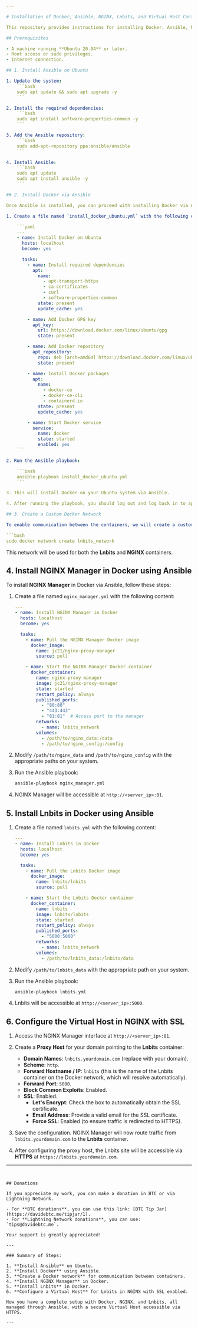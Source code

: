 ```yaml
---

# Installation of Docker, Ansible, NGINX, Lnbits, and Virtual Host Configuration with SSL

This repository provides instructions for installing Docker, Ansible, NGINX, and Lnbits on an **Ubuntu** system, and configuring a **Virtual Host** with **SSL** to route traffic to Lnbits.

## Prerequisites

- A machine running **Ubuntu 20.04** or later.
- Root access or sudo privileges.
- Internet connection.

## 1. Install Ansible on Ubuntu

1. Update the system:
    ```bash
    sudo apt update && sudo apt upgrade -y
    ```

2. Install the required dependencies:
    ```bash
    sudo apt install software-properties-common -y
    ```

3. Add the Ansible repository:
    ```bash
    sudo add-apt-repository ppa:ansible/ansible
    ```

4. Install Ansible:
    ```bash
    sudo apt update
    sudo apt install ansible -y
    ```

## 2. Install Docker via Ansible

Once Ansible is installed, you can proceed with installing Docker via Ansible.

1. Create a file named `install_docker_ubuntu.yml` with the following content:

    ```yaml
    ---
    - name: Install Docker on Ubuntu
      hosts: localhost
      become: yes

      tasks:
        - name: Install required dependencies
          apt:
            name:
              - apt-transport-https
              - ca-certificates
              - curl
              - software-properties-common
            state: present
            update_cache: yes

        - name: Add Docker GPG key
          apt_key:
            url: https://download.docker.com/linux/ubuntu/gpg
            state: present

        - name: Add Docker repository
          apt_repository:
            repo: deb [arch=amd64] https://download.docker.com/linux/ubuntu $(lsb_release -cs) stable
            state: present

        - name: Install Docker packages
          apt:
            name:
              - docker-ce
              - docker-ce-cli
              - containerd.io
            state: present
            update_cache: yes

        - name: Start Docker service
          service:
            name: docker
            state: started
            enabled: yes
    ```

2. Run the Ansible playbook:

    ```bash
    ansible-playbook install_docker_ubuntu.yml
    ```

3. This will install Docker on your Ubuntu system via Ansible.

4. After running the playbook, you should log out and log back in to apply the Docker group changes, allowing you to run Docker commands without `sudo`.

## 3. Create a Custom Docker Network

To enable communication between the containers, we will create a custom Docker network:

```bash
sudo docker network create lnbits_network
```

This network will be used for both the **Lnbits** and **NGINX** containers.

## 4. Install NGINX Manager in Docker using Ansible

To install **NGINX Manager** in Docker via Ansible, follow these steps:

1. Create a file named `nginx_manager.yml` with the following content:

    ```yaml
    ---
    - name: Install NGINX Manager in Docker
      hosts: localhost
      become: yes

      tasks:
        - name: Pull the NGINX Manager Docker image
          docker_image:
            name: jc21/nginx-proxy-manager
            source: pull

        - name: Start the NGINX Manager Docker container
          docker_container:
            name: nginx-proxy-manager
            image: jc21/nginx-proxy-manager
            state: started
            restart_policy: always
            published_ports:
              - "80:80"
              - "443:443"
              - "81:81"  # Access port to the manager
            networks:
              - name: lnbits_network
            volumes:
              - /path/to/nginx_data:/data
              - /path/to/nginx_config:/config
    ```

2. Modify `/path/to/nginx_data` and `/path/to/nginx_config` with the appropriate paths on your system.

3. Run the Ansible playbook:

    ```bash
    ansible-playbook nginx_manager.yml
    ```

4. NGINX Manager will be accessible at `http://<server_ip>:81`.

## 5. Install Lnbits in Docker using Ansible

1. Create a file named `lnbits.yml` with the following content:

    ```yaml
    ---
    - name: Install Lnbits in Docker
      hosts: localhost
      become: yes

      tasks:
        - name: Pull the Lnbits Docker image
          docker_image:
            name: lnbits/lnbits
            source: pull

        - name: Start the Lnbits Docker container
          docker_container:
            name: lnbits
            image: lnbits/lnbits
            state: started
            restart_policy: always
            published_ports:
              - "5000:5000"
            networks:
              - name: lnbits_network
            volumes:
              - /path/to/lnbits_data:/lnbits/data
    ```

2. Modify `/path/to/lnbits_data` with the appropriate path on your system.

3. Run the Ansible playbook:

    ```bash
    ansible-playbook lnbits.yml
    ```

4. Lnbits will be accessible at `http://<server_ip>:5000`.

## 6. Configure the Virtual Host in NGINX with SSL

1. Access the NGINX Manager interface at `http://<server_ip>:81`.

2. Create a **Proxy Host** for your domain pointing to the **Lnbits** container:
    - **Domain Names**: `lnbits.yourdomain.com` (replace with your domain).
    - **Scheme**: `http`.
    - **Forward Hostname / IP**: `lnbits` (this is the name of the Lnbits container on the Docker network, which will resolve automatically).
    - **Forward Port**: `5000`.
    - **Block Common Exploits**: Enabled.
    - **SSL**: Enabled.
        - **Let's Encrypt**: Check the box to automatically obtain the SSL certificate.
        - **Email Address**: Provide a valid email for the SSL certificate.
        - **Force SSL**: Enabled (to ensure traffic is redirected to HTTPS).

3. Save the configuration. NGINX Manager will now route traffic from `lnbits.yourdomain.com` to the **Lnbits** container.

4. After configuring the proxy host, the Lnbits site will be accessible via **HTTPS** at `https://lnbits.yourdomain.com`.

---
```


## Donations

If you appreciate my work, you can make a donation in BTC or via Lightning Network.

- For **BTC donations**, you can use this link: [BTC Tip Jar](https://davidebtc.me/tipjar/1).
- For **Lightning Network donations**, you can use: `tips@davidebtc.me`.

Your support is greatly appreciated!

---

### Summary of Steps:

1. **Install Ansible** on Ubuntu.
2. **Install Docker** using Ansible.
3. **Create a Docker network** for communication between containers.
4. **Install NGINX Manager** in Docker.
5. **Install Lnbits** in Docker.
6. **Configure a Virtual Host** for Lnbits in NGINX with SSL enabled.

Now you have a complete setup with Docker, NGINX, and Lnbits, all managed through Ansible, with a secure Virtual Host accessible via HTTPS.

---
